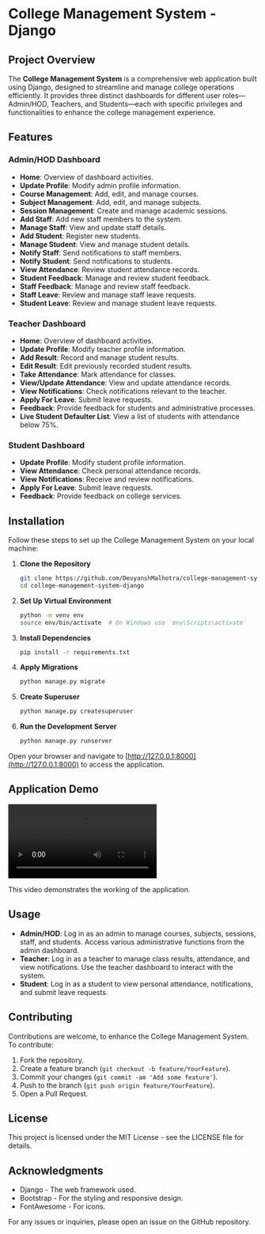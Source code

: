 # College Management System - Django

## Project Overview

The **College Management System** is a comprehensive web application built using Django, designed to streamline and manage college operations efficiently. It provides three distinct dashboards for different user roles—Admin/HOD, Teachers, and Students—each with specific privileges and functionalities to enhance the college management experience.

## Features

### Admin/HOD Dashboard
- **Home**: Overview of dashboard activities.
- **Update Profile**: Modify admin profile information.
- **Course Management**: Add, edit, and manage courses.
- **Subject Management**: Add, edit, and manage subjects.
- **Session Management**: Create and manage academic sessions.
- **Add Staff**: Add new staff members to the system.
- **Manage Staff**: View and update staff details.
- **Add Student**: Register new students.
- **Manage Student**: View and manage student details.
- **Notify Staff**: Send notifications to staff members.
- **Notify Student**: Send notifications to students.
- **View Attendance**: Review student attendance records.
- **Student Feedback**: Manage and review student feedback.
- **Staff Feedback**: Manage and review staff feedback.
- **Staff Leave**: Review and manage staff leave requests.
- **Student Leave**: Review and manage student leave requests.

### Teacher Dashboard
- **Home**: Overview of dashboard activities.
- **Update Profile**: Modify teacher profile information.
- **Add Result**: Record and manage student results.
- **Edit Result**: Edit previously recorded student results.
- **Take Attendance**: Mark attendance for classes.
- **View/Update Attendance**: View and update attendance records.
- **View Notifications**: Check notifications relevant to the teacher.
- **Apply For Leave**: Submit leave requests.
- **Feedback**: Provide feedback for students and administrative processes.
- **Live Student Defaulter List**: View a list of students with attendance below 75%.

### Student Dashboard
- **Update Profile**: Modify student profile information.
- **View Attendance**: Check personal attendance records.
- **View Notifications**: Receive and review notifications.
- **Apply For Leave**: Submit leave requests.
- **Feedback**: Provide feedback on college services.

## Installation

Follow these steps to set up the College Management System on your local machine:

1. **Clone the Repository**

    ```bash
    git clone https://github.com/DevyanshMalhotra/college-management-system-django.git
    cd college-management-system-django
    ```

2. **Set Up Virtual Environment**

    ```bash
    python -m venv env
    source env/bin/activate  # On Windows use `env\Scripts\activate`
    ```

3. **Install Dependencies**

    ```bash
    pip install -r requirements.txt
    ```

4. **Apply Migrations**

    ```bash
    python manage.py migrate
    ```

5. **Create Superuser**

    ```bash
    python manage.py createsuperuser
    ```

6. **Run the Development Server**

    ```bash
    python manage.py runserver
    ```

Open your browser and navigate to [http://127.0.0.1:8000](http://127.0.0.1:8000) to access the application.

## Application Demo

<video src="/working/working.mp4" controls="controls" style="max-width: 100%;">
    Your browser does not support the video tag.
</video>

This video demonstrates the working of the application.

## Usage

- **Admin/HOD**: Log in as an admin to manage courses, subjects, sessions, staff, and students. Access various administrative functions from the admin dashboard.
- **Teacher**: Log in as a teacher to manage class results, attendance, and view notifications. Use the teacher dashboard to interact with the system.
- **Student**: Log in as a student to view personal attendance, notifications, and submit leave requests.

## Contributing

Contributions are welcome, to enhance the College Management System. To contribute:

1. Fork the repository.
2. Create a feature branch (`git checkout -b feature/YourFeature`).
3. Commit your changes (`git commit -am 'Add some feature'`).
4. Push to the branch (`git push origin feature/YourFeature`).
5. Open a Pull Request.

## License

This project is licensed under the MIT License - see the LICENSE file for details.

## Acknowledgments

- Django - The web framework used.
- Bootstrap - For the styling and responsive design.
- FontAwesome - For icons.

For any issues or inquiries, please open an issue on the GitHub repository.
